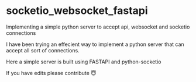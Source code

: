 # socketio_websocket_fastapi
Implementing a simple python server to accept api, websocket and socketio connections


I have been trying an effecient way to implement a python server that can accept all sort of connections.

Here a simple server is built using FASTAPI and python-socketio

If you have edits please contribute 😇
